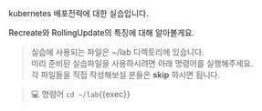 kubernetes 배포전략에 대한 실습입니다.  

Recreate와 RollingUpdate의 특징에 대해 알아볼게요.

> 실습에 사용되는 파일은 ~/lab 디렉토리에 있습니다.  
> 미리 준비된 실습파일을 사용하시려면 아래 명령어를 실행해주세요.  
> 각 파일들을 직접 작성해보실 분들은 **skip** 하시면 됩니다.

> 💻 명령어 `cd ~/lab`{{exec}}